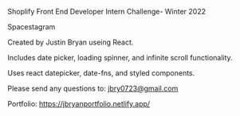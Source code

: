 Shoplify Front End Developer Intern Challenge- Winter 2022 

Spacestagram

Created by Justin Bryan useing React.

Includes date picker, loading spinner, and infinite scroll functionality. 

Uses react datepicker, date-fns, and styled components. 

Please send any questions to: jbry0723@gmail.com

Portfolio: https://jbryanportfolio.netlify.app/

